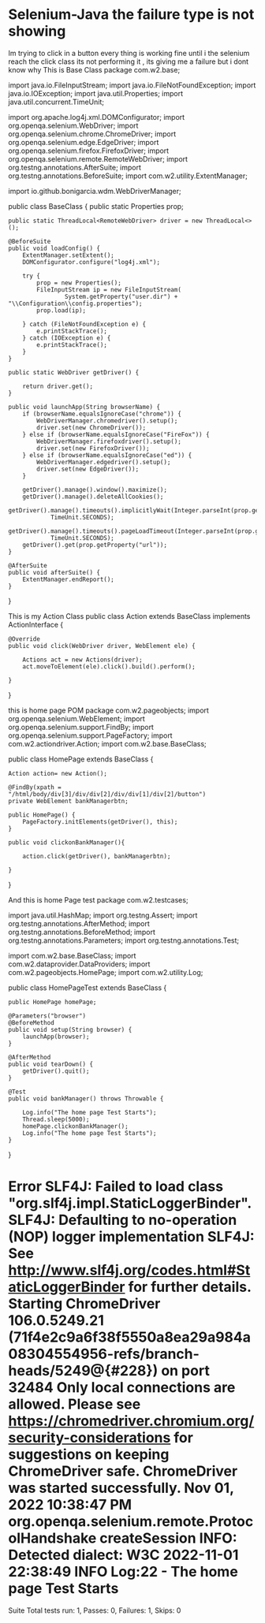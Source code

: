 
# Selenium-Java the failure type is not showing

Im trying to click in a button every thing is working fine until i  the selenium reach the click class its not performing it , its giving me a failure but i dont know why
This is Base Class
package com.w2.base;

import java.io.FileInputStream;
import java.io.FileNotFoundException;
import java.io.IOException;
import java.util.Properties;
import java.util.concurrent.TimeUnit;

import org.apache.log4j.xml.DOMConfigurator;
import org.openqa.selenium.WebDriver;
import org.openqa.selenium.chrome.ChromeDriver;
import org.openqa.selenium.edge.EdgeDriver;
import org.openqa.selenium.firefox.FirefoxDriver;
import org.openqa.selenium.remote.RemoteWebDriver;
import org.testng.annotations.AfterSuite;
import org.testng.annotations.BeforeSuite;
import com.w2.utility.ExtentManager;

import io.github.bonigarcia.wdm.WebDriverManager;

public class BaseClass {
    public static Properties prop;

    public static ThreadLocal<RemoteWebDriver> driver = new ThreadLocal<>();

    @BeforeSuite
    public void loadConfig() {
        ExtentManager.setExtent();
        DOMConfigurator.configure("log4j.xml");

        try {
            prop = new Properties();
            FileInputStream ip = new FileInputStream(
                    System.getProperty("user.dir") + "\\Configuration\\config.properties");
            prop.load(ip);

        } catch (FileNotFoundException e) {
            e.printStackTrace();
        } catch (IOException e) {
            e.printStackTrace();
        }
    }

    public static WebDriver getDriver() {

        return driver.get();
    }

    public void launchApp(String browserName) {
        if (browserName.equalsIgnoreCase("chrome")) {
            WebDriverManager.chromedriver().setup();
            driver.set(new ChromeDriver());
        } else if (browserName.equalsIgnoreCase("FireFox")) {
            WebDriverManager.firefoxdriver().setup();
            driver.set(new FirefoxDriver());
        } else if (browserName.equalsIgnoreCase("ed")) {
            WebDriverManager.edgedriver().setup();
            driver.set(new EdgeDriver());
        }

        getDriver().manage().window().maximize();
        getDriver().manage().deleteAllCookies();
        getDriver().manage().timeouts().implicitlyWait(Integer.parseInt(prop.getProperty("implicitWait")),
                TimeUnit.SECONDS);
        getDriver().manage().timeouts().pageLoadTimeout(Integer.parseInt(prop.getProperty("pageLoadTimeOut")),
                TimeUnit.SECONDS);
        getDriver().get(prop.getProperty("url"));
    }

    @AfterSuite
    public void afterSuite() {
        ExtentManager.endReport();
    }
}


This is my Action Class
public class Action extends BaseClass implements ActionInterface {

    @Override
    public void click(WebDriver driver, WebElement ele) {

        Actions act = new Actions(driver);
        act.moveToElement(ele).click().build().perform();

    }
}

this is home page POM
package com.w2.pageobjects;
import org.openqa.selenium.WebElement;
import org.openqa.selenium.support.FindBy;
import org.openqa.selenium.support.PageFactory;
import com.w2.actiondriver.Action;
import com.w2.base.BaseClass;


public class HomePage extends BaseClass {
    
    Action action= new Action();
    
    @FindBy(xpath = "/html/body/div[3]/div/div[2]/div/div[1]/div[2]/button")
    private WebElement bankManagerbtn;
    
    public HomePage() {
        PageFactory.initElements(getDriver(), this);
    }
    
    public void clickonBankManager(){
        
        action.click(getDriver(), bankManagerbtn);
        
    }
    
}

And this is home Page test
package com.w2.testcases;

import java.util.HashMap;
import org.testng.Assert;
import org.testng.annotations.AfterMethod;
import org.testng.annotations.BeforeMethod;
import org.testng.annotations.Parameters;
import org.testng.annotations.Test;

import com.w2.base.BaseClass;
import com.w2.dataprovider.DataProviders;
import com.w2.pageobjects.HomePage;
import com.w2.utility.Log;


public class HomePageTest extends BaseClass {
    
    public HomePage homePage;
    
    @Parameters("browser")
    @BeforeMethod
    public void setup(String browser) {
        launchApp(browser); 
    }
    
    @AfterMethod
    public void tearDown() {
        getDriver().quit();
    }
    
    @Test
    public void bankManager() throws Throwable {
        
        Log.info("The home page Test Starts");
        Thread.sleep(5000);
        homePage.clickonBankManager();  
        Log.info("The home page Test Starts");
    }
    

}

Error
SLF4J: Failed to load class "org.slf4j.impl.StaticLoggerBinder".
SLF4J: Defaulting to no-operation (NOP) logger implementation
SLF4J: See http://www.slf4j.org/codes.html#StaticLoggerBinder for further details.
Starting ChromeDriver 106.0.5249.21 (71f4e2c9a6f38f5550a8ea29a984a08304554956-refs/branch-heads/5249@{#228}) on port 32484
Only local connections are allowed.
Please see https://chromedriver.chromium.org/security-considerations for suggestions on keeping ChromeDriver safe.
ChromeDriver was started successfully.
Nov 01, 2022 10:38:47 PM org.openqa.selenium.remote.ProtocolHandshake createSession
INFO: Detected dialect: W3C
2022-11-01 22:38:49 INFO  Log:22 - The home page Test Starts
===============================================
Suite
Total tests run: 1, Passes: 0, Failures: 1, Skips: 0

        